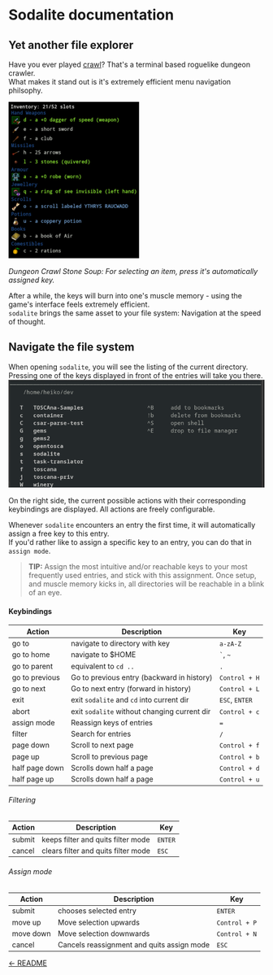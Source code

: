 # Sodalite documentation
## Yet another file explorer
Have you ever played [crawl](https://crawl.develz.org/)?
That's a terminal based roguelike dungeon crawler.  
What makes it stand out is it's extremely efficient menu navigation philsophy. 

![dcss inventar management](crawl.png)

*Dungeon Crawl Stone Soup: For selecting an item, press it's automatically assigned key.*

After a while, the keys will burn into one's muscle memory - using the game's interface feels extremely efficient.  
`sodalite` brings the same asset to your file system: Navigation at the speed of thought.

## Navigate the file system
When opening `sodalite`, you will see the listing of the current directory.   
Pressing one of the keys displayed in front of the entries will take you there.
![Sodalite](sodalite.png)

On the right side, the current possible actions with their corresponding keybindings are displayed. 
All actions are freely configurable. 

Whenever `sodalite` encounters an entry the first time, it will automatically assign a free key to this entry.  
If you'd rather like to assign a specific key to an entry, you can do that in `assign mode`.  
> **TIP:** Assign the most intuitive and/or reachable keys to your most frequently used entries, and stick with this assignment. 
Once setup, and muscle memory kicks in, all directories will be reachable in a blink of an eye.

#### Keybindings
| Action            | Description                                  | Key              |
| ----------------- | -----------                                  | ---------------- |
| go to             | navigate to directory with key               | `a-zA-Z`         |
| go to home        | navigate to $HOME                            | `` ` ``, `~`     |
| go to parent      | equivalent to `cd ..`                        | `.`              |
| go to previous    | Go to previous entry (backward in history)   | `Control + H`    |
| go to next        | Go to next entry (forward in history)        | `Control + L`    |
| exit              | exit `sodalite` and `cd` into current dir    | `ESC`, `ENTER`   |
| abort             | exit `sodalite` without changing current dir | `Control + c`    |
| assign mode       | Reassign keys of entries                     | `=`              |
| filter            | Search for entries                           | `/`              |
| page down         | Scroll to next page                          | `Control + f`    |
| page up           | Scroll to previous page                      | `Control + b`    |
| half page down    | Scrolls down half a page                     | `Control + d`    |
| half page up      | Scrolls down half a page                     | `Control + u`    |

###### Filtering
| Action            | Description                         | Key              |
| ----------------- | -----------                         | ---------------- |
| submit            | keeps filter and quits filter mode  | `ENTER`          |
| cancel            | clears filter and quits filter mode | `ESC`            |

###### Assign mode
| Action            | Description                                | Key              |
| ----------------- | -----------                                | ---------------- |
| submit            | chooses selected entry                     | `ENTER`          |
| move up           | Move selection upwards                     | `Control + P`    |
| move down         | Move selection downwards                   | `Control + N`    |
| cancel            | Cancels reassignment and quits assign mode | `ESC`            |



[&larr; README](../README.md)

